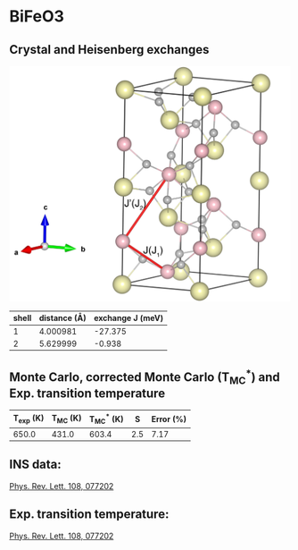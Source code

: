 # BiFeO3

## Crystal and Heisenberg exchanges

![BiFeO3 Structure](BiFeO3.jpg)


| shell    | distance (A&#778;) | exchange J (meV) |
|----------|--------------|------------------|
| 1        | 4.000981     | -27.375          |
| 2        | 5.629999     | -0.938           |


## Monte Carlo, corrected Monte Carlo (T<sub>MC</sub><sup>*</sup>) and Exp. transition temperature

| T<sub>exp</sub> (K) | T<sub>MC</sub> (K) | T<sub>MC</sub><sup>*</sup> (K) | S   | Error (%) |
|----------------------|--------------------|--------------------------------|-----|-----------|
| 650.0                  | 431.0                | 603.4                          | 2.5 | 7.17      |


## INS data:
[Phys. Rev. Lett. 108, 077202](https://journals.aps.org/prl/abstract/10.1103/PhysRevLett.108.077202)


## Exp. transition temperature:
[Phys. Rev. Lett. 108, 077202](https://journals.aps.org/prl/abstract/10.1103/PhysRevLett.108.077202)
